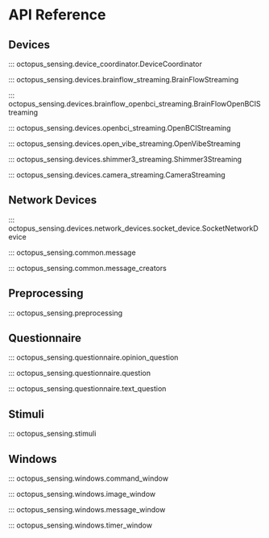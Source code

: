 # API Reference

## Devices

::: octopus_sensing.device_coordinator.DeviceCoordinator

::: octopus_sensing.devices.brainflow_streaming.BrainFlowStreaming

::: octopus_sensing.devices.brainflow_openbci_streaming.BrainFlowOpenBCIStreaming

::: octopus_sensing.devices.openbci_streaming.OpenBCIStreaming

::: octopus_sensing.devices.open_vibe_streaming.OpenVibeStreaming

::: octopus_sensing.devices.shimmer3_streaming.Shimmer3Streaming

::: octopus_sensing.devices.camera_streaming.CameraStreaming

## Network Devices

::: octopus_sensing.devices.network_devices.socket_device.SocketNetworkDevice

::: octopus_sensing.common.message

::: octopus_sensing.common.message_creators

## Preprocessing

::: octopus_sensing.preprocessing

## Questionnaire

::: octopus_sensing.questionnaire.opinion_question

::: octopus_sensing.questionnaire.question

::: octopus_sensing.questionnaire.text_question

## Stimuli

::: octopus_sensing.stimuli

## Windows

::: octopus_sensing.windows.command_window

::: octopus_sensing.windows.image_window

::: octopus_sensing.windows.message_window

::: octopus_sensing.windows.timer_window
